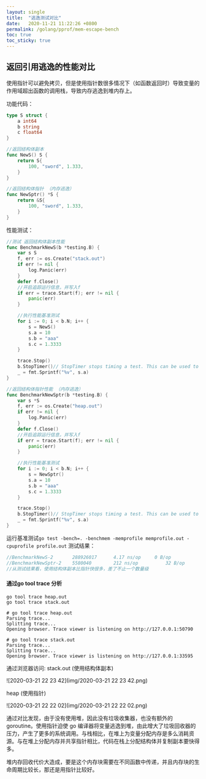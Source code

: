 ```yaml
---
layout: single
title:  "逃逸测试对比"
date:   2020-11-21 11:22:26 +0800
permalink: /golang/pprof/mem-escape-bench
toc: true
toc_sticky: true
---
```




## 返回引用逃逸的性能对比




使用指针可以避免拷贝，但是使用指针数很多情况下（如函数返回时）导致变量的作用域超出函数的调用栈，导致内存逃逸到堆内存上。



功能代码：

```go
type S struct {
	a int64
	b string
	c float64
}

//返回结构体副本
func NewS() S {
	return S{
		100, "sword", 1.333,
	}
}

//返回结构体指针 （内存逃逸）
func NewSptr() *S {
	return &S{
		100, "sword", 1.333,
	}
}
```

性能测试：

```go
//测试 返回结构体副本性能 
func BenchmarkNewS(b *testing.B) {
	var s S
	f, err := os.Create("stack.out")
	if err != nil {
		log.Panic(err)
	}
	defer f.Close()
	//开启追踪运行信息，并写入f
	if err = trace.Start(f); err != nil {
		panic(err)
	}

	//执行性能基准测试
	for i := 0; i < b.N; i++ {
		s = NewS()
		s.a = 10
		s.b = "aaa"
		s.c = 1.3333
	}

	trace.Stop()
	b.StopTimer()// StopTimer stops timing a test. This can be used to pause the timer
	_ = fmt.Sprintf("%v", s.a)
}

//返回结构体指针性能 （内存逃逸）
func BenchmarkNewSptr(b *testing.B) {
	var s *S
	f, err := os.Create("heap.out")
	if err != nil {
		log.Panic(err)
	}
	defer f.Close()
	//开启追踪运行信息，并写入f
	if err = trace.Start(f); err != nil {
		panic(err)
	}

	//执行性能基准测试
	for i := 0; i < b.N; i++ {
		s = NewSptr()
		s.a = 10
		s.b = "aaa"
		s.c = 1.3333
	}

	trace.Stop()
	b.StopTimer()// StopTimer stops timing a test. This can be used to pause the timer
	_ = fmt.Sprintf("%v", s.a)
}
```

运行基准测试`go test -bench=. -benchmem -memprofile memprofile.out -cpuprofile profile.out`
测试结果：

```go
//BenchmarkNewS-2      	288926017	   4.17 ns/op	  0 B/op	       0 allocs/op
//BenchmarkNewSptr-2   	5580040	       212 ns/op	      32 B/op	   1 allocs/op
//从测试结果看，使用结构体副本比指针快很多，差了不止一个数量级
```

#### 通过go tool trace 分析
```
go tool trace heap.out
go tool trace stack.out

# go tool trace heap.out
Parsing trace...
Splitting trace...
Opening browser. Trace viewer is listening on http://127.0.0.1:50790

# go tool trace stack.out
Parsing trace...
Splitting trace...
Opening browser. Trace viewer is listening on http://127.0.0.1:33595

```
通过浏览器访问:
stack.out (使用结构体副本)

![2020-03-21 22 23 42](img/2020-03-21 22 23 42.png)

heap (使用指针)

![2020-03-21 22 22 02](img/2020-03-21 22 22 02.png)

通过对比发现，由于没有使用堆，因此没有垃圾收集器，也没有额外的 goroutine。使用指针迫使 go 编译器将变量逃逸到堆，由此增大了垃圾回收器的压力，产生了更多的系统调用。与栈相比，在堆上为变量分配内存是多么消耗资源。与在堆上分配内存并共享指针相比，代码在栈上分配结构体并复制副本要快得多。

堆内存回收代价大造成，要是这个内存块需要在不同函数中传递，并且内存块的生命周期比较长，那还是用指针比较好。






